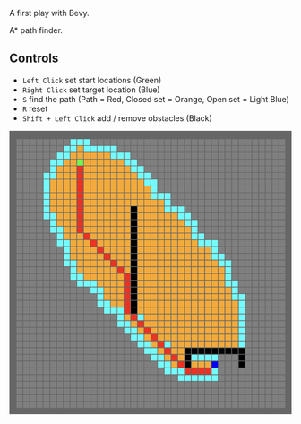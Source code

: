 A first play with Bevy.

A* path finder.

## Controls
- `Left Click` set start locations (Green)
- `Right Click` set target location (Blue)
- `S` find the path (Path = Red, Closed set = Orange, Open set = Light Blue)
- `R` reset
- `Shift + Left Click` add / remove obstacles (Black)


![](image.png)